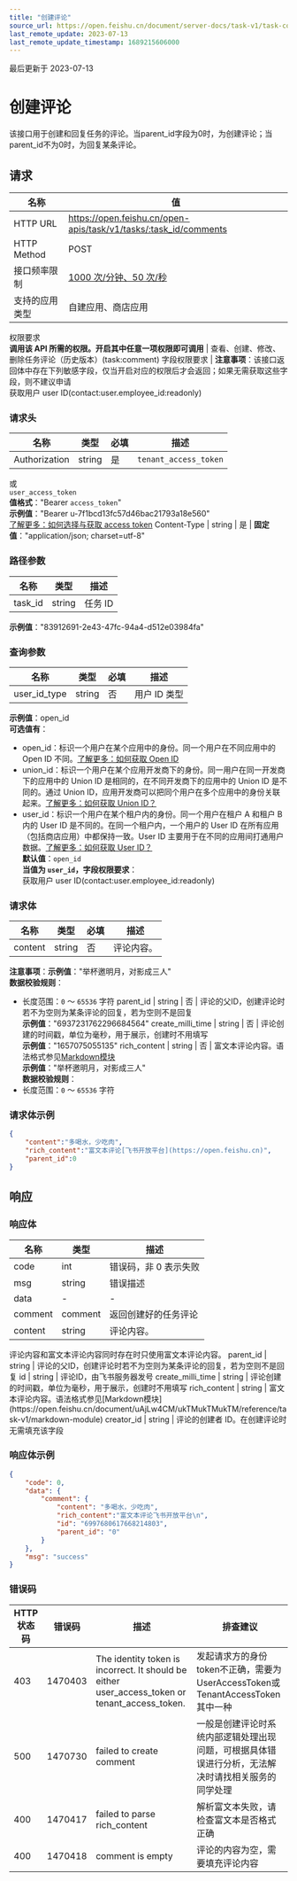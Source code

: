 ```yaml
---
title: "创建评论"
source_url: https://open.feishu.cn/document/server-docs/task-v1/task-comment/create
last_remote_update: 2023-07-13
last_remote_update_timestamp: 1689215606000
---
```

最后更新于 2023-07-13

# 创建评论

该接口用于创建和回复任务的评论。当parent_id字段为0时，为创建评论；当parent_id不为0时，为回复某条评论。

## 请求
名称 | 值
---|---
HTTP URL | https://open.feishu.cn/open-apis/task/v1/tasks/:task_id/comments
HTTP Method | POST
接口频率限制 | [1000 次/分钟、50 次/秒](https://open.feishu.cn/document/ukTMukTMukTM/uUzN04SN3QjL1cDN)
支持的应用类型 | 自建应用、商店应用
权限要求  
            **调用该 API 所需的权限。开启其中任意一项权限即可调用** | 查看、创建、修改、删除任务评论（历史版本）(task:comment)
字段权限要求 | **注意事项**：该接口返回体中存在下列敏感字段，仅当开启对应的权限后才会返回；如果无需获取这些字段，则不建议申请  
        获取用户 user ID(contact:user.employee_id:readonly)

### 请求头

名称 | 类型 | 必填 | 描述
--- | --- | --- | ---
Authorization | string | 是 | `tenant_access_token`  
或  
`user_access_token`  
**值格式**："Bearer `access_token`"  
**示例值**："Bearer u-7f1bcd13fc57d46bac21793a18e560"  
[了解更多：如何选择与获取 access token](https://open.feishu.cn/document/uAjLw4CM/ugTN1YjL4UTN24CO1UjN/trouble-shooting/how-to-choose-which-type-of-token-to-use)
Content-Type | string | 是 | **固定值**："application/json; charset=utf-8"

### 路径参数

名称 | 类型 | 描述
--- | --- | ---
task_id | string | 任务 ID  
**示例值**："83912691-2e43-47fc-94a4-d512e03984fa"

### 查询参数

名称 | 类型 | 必填 | 描述
--- | --- | --- | ---
user_id_type | string | 否 | 用户 ID 类型  
**示例值**：open_id  
**可选值有**：  
- open_id：标识一个用户在某个应用中的身份。同一个用户在不同应用中的 Open ID 不同。[了解更多：如何获取 Open ID](https://open.feishu.cn/document/uAjLw4CM/ugTN1YjL4UTN24CO1UjN/trouble-shooting/how-to-obtain-openid)  
- union_id：标识一个用户在某个应用开发商下的身份。同一用户在同一开发商下的应用中的 Union ID 是相同的，在不同开发商下的应用中的 Union ID 是不同的。通过 Union ID，应用开发商可以把同个用户在多个应用中的身份关联起来。[了解更多：如何获取 Union ID？](https://open.feishu.cn/document/uAjLw4CM/ugTN1YjL4UTN24CO1UjN/trouble-shooting/how-to-obtain-union-id)  
- user_id：标识一个用户在某个租户内的身份。同一个用户在租户 A 和租户 B 内的 User ID 是不同的。在同一个租户内，一个用户的 User ID 在所有应用（包括商店应用）中都保持一致。User ID 主要用于在不同的应用间打通用户数据。[了解更多：如何获取 User ID？](https://open.feishu.cn/document/uAjLw4CM/ugTN1YjL4UTN24CO1UjN/trouble-shooting/how-to-obtain-user-id)  
**默认值**：`open_id`  
**当值为 `user_id`，字段权限要求**：  
获取用户 user ID(contact:user.employee_id:readonly)

### 请求体

名称 | 类型 | 必填 | 描述
--- | --- | --- | ---
content | string | 否 | 评论内容。  
**注意事项**：**示例值**："举杯邀明月，对影成三人"  
**数据校验规则**：  
- 长度范围：`0` ～ `65536` 字符
parent_id | string | 否 | 评论的父ID，创建评论时若不为空则为某条评论的回复，若为空则不是回复  
**示例值**："6937231762296684564"
create_milli_time | string | 否 | 评论创建的时间戳，单位为毫秒，用于展示，创建时不用填写  
**示例值**："1657075055135"
rich_content | string | 否 | 富文本评论内容。语法格式参见[Markdown模块](https://open.feishu.cn/document/uAjLw4CM/ukTMukTMukTM/reference/task-v1/markdown-module)  
**示例值**："举杯邀明月，对影成三人<at id=7058204817822318612></at>"  
**数据校验规则**：  
- 长度范围：`0` ～ `65536` 字符

### 请求体示例
```json
{
    "content":"多喝水，少吃肉",
    "rich_content":"富文本评论[飞书开放平台](https://open.feishu.cn)",
    "parent_id":0
}
```

## 响应

### 响应体

名称 | 类型 | 描述
--- | --- | ---
code | int | 错误码，非 0 表示失败
msg | string | 错误描述
data | \- | \-
comment | comment | 返回创建好的任务评论
content | string | 评论内容。  
<md-alert>  
评论内容和富文本评论内容同时存在时只使用富文本评论内容。
parent_id | string | 评论的父ID，创建评论时若不为空则为某条评论的回复，若为空则不是回复
id | string | 评论ID，由飞书服务器发号
create_milli_time | string | 评论创建的时间戳，单位为毫秒，用于展示，创建时不用填写
rich_content | string | 富文本评论内容。语法格式参见[Markdown模块](https://open.feishu.cn/document/uAjLw4CM/ukTMukTMukTM/reference/task-v1/markdown-module)
creator_id | string | 评论的创建者 ID。在创建评论时无需填充该字段

### 响应体示例
```json
{
    "code": 0,
    "data": {
        "comment": {
            "content": "多喝水，少吃肉",
            "rich_content":"富文本评论飞书开放平台\n",
            "id": "6997680617668214803",
            "parent_id": "0"
        }
    },
    "msg": "success"
}
```

### 错误码

HTTP状态码 | 错误码 | 描述 | 排查建议
--- | --- | --- | ---
403 | 1470403 | The identity token is incorrect. It should be either user_access_token or tenant_access_token. | 发起请求方的身份token不正确，需要为UserAccessToken或TenantAccessToken其中一种
500 | 1470730 | failed to create comment | 一般是创建评论时系统内部逻辑处理出现问题，可根据具体错误进行分析，无法解决时请找相关服务的同学处理
400 | 1470417 | failed to parse rich_content | 解析富文本失败，请检查富文本是否格式正确
400 | 1470418 | comment is empty | 评论的内容为空，需要填充评论内容
